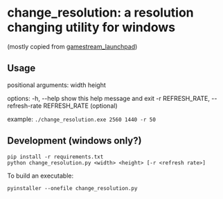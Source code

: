 # change_resolution: a resolution changing utility for windows

(mostly copied from [gamestream_launchpad](https://github.com/cgarst/gamestream_launchpad))

## Usage
positional arguments:
  width
  height

options:
  -h, --help            show this help message and exit
  -r REFRESH_RATE, --refresh-rate REFRESH_RATE (optional)

example:
`./change_resolution.exe 2560 1440 -r 50`

## Development (windows only?)
```
pip install -r requirements.txt
python change_resolution.py <width> <height> [-r <refresh rate>]
```

To build an executable:
```
pyinstaller --onefile change_resolution.py
```
